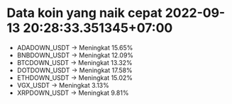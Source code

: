 # Data koin yang naik cepat 2022-09-13 20:28:33.351345+07:00

* ADADOWN_USDT -> Meningkat 15.65%
* BNBDOWN_USDT -> Meningkat 12.09%
* BTCDOWN_USDT -> Meningkat 13.32%
* DOTDOWN_USDT -> Meningkat 17.58%
* ETHDOWN_USDT -> Meningkat 15.02%
* VGX_USDT -> Meningkat 3.13%
* XRPDOWN_USDT -> Meningkat 9.81%

